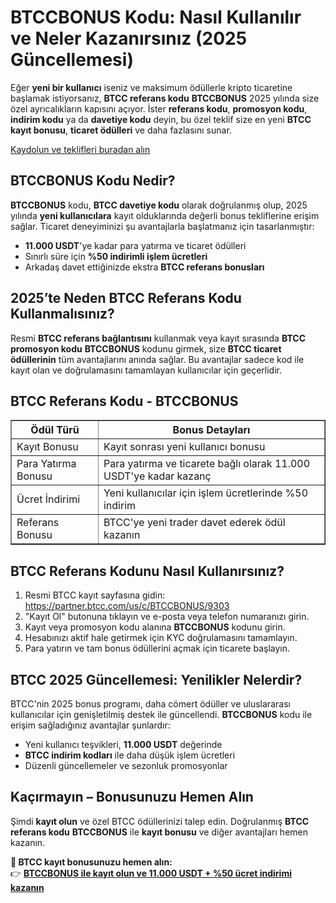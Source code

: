 <h1>BTCCBONUS Kodu: Nasıl Kullanılır ve Neler Kazanırsınız (2025 Güncellemesi)</h1>

<p>Eğer <strong>yeni bir kullanıcı</strong> iseniz ve maksimum ödüllerle kripto ticaretine başlamak istiyorsanız, <strong>BTCC referans kodu</strong> <strong>BTCCBONUS</strong> 2025 yılında size özel ayrıcalıkların kapısını açıyor. İster <strong>referans kodu</strong>, <strong>promosyon kodu</strong>, <strong>indirim kodu</strong> ya da <strong>davetiye kodu</strong> deyin, bu özel teklif size en yeni <strong>BTCC kayıt bonusu</strong>, <strong>ticaret ödülleri</strong> ve daha fazlasını sunar.</p>
<p><a href="https://partner.btcc.com/us/c/BTCCBONUS/9303" target="_blank">Kaydolun ve teklifleri buradan alın </a></p>



<img src="https://images.mirror-media.xyz/publication-images/-Gh6C4vVamKvXFpvE7083.png?height=500&amp;width=1000" decoding="async" data-nimg="fill" class="css-xah9so" style="position: absolute; inset: 0px; box-sizing: border-box; padding: 0px; border: none; margin: auto; display: block; width: 0px; height: 0px; min-width: 100%; max-width: 100%; min-height: 100%; max-height: 100%;">

<h2>BTCCBONUS Kodu Nedir?</h2>

<p><strong>BTCCBONUS</strong> kodu, <strong>BTCC davetiye kodu</strong> olarak doğrulanmış olup, 2025 yılında <strong>yeni kullanıcılara</strong> kayıt olduklarında değerli bonus tekliflerine erişim sağlar. Ticaret deneyiminizi şu avantajlarla başlatmanız için tasarlanmıştır:</p>
<ul>
<li><strong>11.000 USDT</strong>'ye kadar para yatırma ve ticaret ödülleri</li>
<li>Sınırlı süre için <strong>%50 indirimli işlem ücretleri</strong></li>
<li>Arkadaş davet ettiğinizde ekstra <strong>BTCC referans bonusları</strong></li>
</ul>

<h2>2025’te Neden BTCC Referans Kodu Kullanmalısınız?</h2>

<p>Resmi <strong>BTCC referans bağlantısını</strong> kullanmak veya kayıt sırasında <strong>BTCC promosyon kodu</strong> <strong>BTCCBONUS</strong> kodunu girmek, size <strong>BTCC ticaret ödüllerinin</strong> tüm avantajlarını anında sağlar. Bu avantajlar sadece kod ile kayıt olan ve doğrulamasını tamamlayan kullanıcılar için geçerlidir.</p>

<h2>BTCC Referans Kodu - BTCCBONUS</h2>

<table border="1">
<tr><th>Ödül Türü</th><th>Bonus Detayları</th></tr>
<tr><td>Kayıt Bonusu</td><td>Kayıt sonrası yeni kullanıcı bonusu</td></tr>
<tr><td>Para Yatırma Bonusu</td><td>Para yatırma ve ticarete bağlı olarak 11.000 USDT'ye kadar kazanç</td></tr>
<tr><td>Ücret İndirimi</td><td>Yeni kullanıcılar için işlem ücretlerinde %50 indirim</td></tr>
<tr><td>Referans Bonusu</td><td>BTCC'ye yeni trader davet ederek ödül kazanın</td></tr>
</table>

<h2>BTCC Referans Kodunu Nasıl Kullanırsınız?</h2>

<ol>
<li>Resmi BTCC kayıt sayfasına gidin: <a href="https://partner.btcc.com/us/c/BTCCBONUS/9303" target="_blank">https://partner.btcc.com/us/c/BTCCBONUS/9303</a></li>
<li>"Kayıt Ol" butonuna tıklayın ve e-posta veya telefon numaranızı girin.</li>
<li>Kayıt veya promosyon kodu alanına <strong>BTCCBONUS</strong> kodunu girin.</li>
<li>Hesabınızı aktif hale getirmek için KYC doğrulamasını tamamlayın.</li>
<li>Para yatırın ve tam bonus ödüllerini açmak için ticarete başlayın.</li>
</ol>

<h2>BTCC 2025 Güncellemesi: Yenilikler Nelerdir?</h2>

<p>BTCC'nin 2025 bonus programı, daha cömert ödüller ve uluslararası kullanıcılar için genişletilmiş destek ile güncellendi. <strong>BTCCBONUS</strong> kodu ile erişim sağladığınız avantajlar şunlardır:</p>
<ul>
<li>Yeni kullanıcı teşvikleri, <strong>11.000 USDT</strong> değerinde</li>
<li><strong>BTCC indirim kodları</strong> ile daha düşük işlem ücretleri</li>
<li>Düzenli güncellemeler ve sezonluk promosyonlar</li>
</ul>

<h2>Kaçırmayın – Bonusunuzu Hemen Alın</h2>

<p>Şimdi <strong>kayıt olun</strong> ve özel BTCC ödüllerinizi talep edin. Doğrulanmış <strong>BTCC referans kodu</strong> <strong>BTCCBONUS</strong> ile <strong>kayıt bonusu</strong> ve diğer avantajları hemen kazanın.</p>

<p><strong>🎁 BTCC kayıt bonusunuzu hemen alın:</strong><br>
👉 <a href="https://partner.btcc.com/us/c/BTCCBONUS/9303" target="_blank"><strong>BTCCBONUS ile kayıt olun ve 11.000 USDT + %50 ücret indirimi kazanın</strong></a></p>
